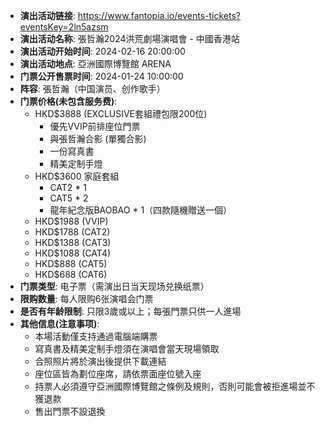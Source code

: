 - **演出活动链接**: https://www.fantopia.io/events-tickets?eventsKey=2ln5azsm
- **演出活动名称**: 張哲瀚2024洪荒劇場演唱會 - 中國香港站
- **演出活动开始时间**: 2024-02-16 20:00:00
- **演出活动地点**: 亞洲國際博覽館 ARENA
- **门票公开售票时间**: 2024-01-24 10:00:00
- **阵容**: 張哲瀚（中国演员、创作歌手）
- **门票价格(未包含服务费)**:
  - HKD$3888 (EXCLUSIVE套組禮包限200位)
    - 優先VVIP前排座位門票
    - 與張哲瀚合影 (單獨合影)
    - 一份寫真書
    - 精美定制手燈
  - HKD$3600 家庭套組
    - CAT2 * 1
    - CAT5 * 2
    - 龍年紀念版BAOBAO * 1（四款隨機贈送一個）
  - HKD$1988 (VVIP)
  - HKD$1788 (CAT2)
  - HKD$1388 (CAT3)
  - HKD$1088 (CAT4)
  - HKD$888 (CAT5)
  - HKD$688 (CAT6)
- **门票类型**: 电子票（需演出日当天现场兑换纸票）
- **限购数量**: 每人限购6张演唱会门票
- **是否有年龄限制**: 只限3歲或以上；每張門票只供一人進場
- **其他信息(注意事项)**:
  - 本場活動僅支持通過電腦端購票
  - 寫真書及精美定制手燈須在演唱會當天現場領取
  - 合照照片將於演出後提供下載連結
  - 座位區皆為劃位座席，請依票面座位號入座
  - 持票人必須遵守亞洲國際博覽館之條例及規則，否則可能會被拒進場並不獲退款
  - 售出門票不設退換